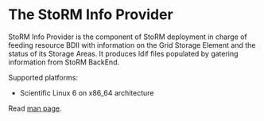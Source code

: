 The StoRM Info Provider
===============================

StoRM Info Provider is the component of StoRM deployment in charge of feeding resource BDII with 
information on the Grid Storage Element and the status of its Storage Areas. It produces ldif
files populated by gatering information from StoRM BackEnd.

Supported platforms:

- Scientific Linux 6 on x86\_64 architecture

Read [man page](man/storm-info-provider.1.md).
